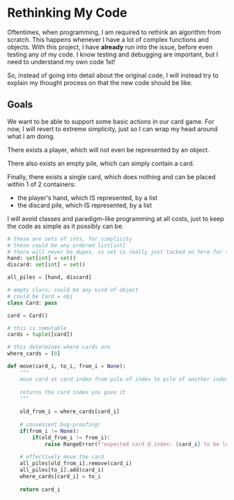 # Rethinking My Code
Oftentimes, when programming, I am required to rethink an algorithm from scratch. This happens whenever I have a lot of complex functions and objects. With this project, I have **already** run into the issue, before even testing any of my code. I know testing and debugging are important, but I need to understand my own code 1st!

So, instead of going into detail about the original code, I will instead try to explain my thought process on that the new code should be like.

## Goals
We want to be able to support some basic actions in our card game. For now, I will revert to extreme simplicity, just so I can wrap my head around what I am doing.

There exists a player, which will not even be represented by an object.

There also exists an empty pile, which can simply contain a card.

Finally, there exists a single card, which does nothing and can be placed within 1 of 2 containers:
* the player's hand, which IS represented, by a list
* the discard pile, which IS represented, by a list

I will avoid classes and paradigm-like programming at all costs, just to keep the code as simple as it possibly can be.

```py
# these are sets of ints, for simplicity
# these could be any ordered list[int]
# there will never be dupes, so set is really just tacked on here for semantic reasons
hand: set[int] = set()
discard: set[int] = set()

all_piles = [hand, discard]

# empty class; could be any kind of object
# could be Card = obj
class Card: pass

card = Card()

# this is immutable
cards = tuple([card])

# this determines where cards are
where_cards = [0]

def move(card_i, to_i, from_i = None):
    """
    move card at card index from pile of index to pile of another index
    
    returns the card index you gave it
    """
    
    old_from_i = where_cards[card_i]
    
    # convenient bug-proofing!
    if(from_i != None):
        if(old_from_i != from_i):
            raise RangeError(f"expected card @ index: {card_i} to be located in pile # {from_i}, but found that it was actually in pile # {old_from_i}")
    
    # effectively move the card
    all_piles[old_from_i].remove(card_i)
    all_piles[to_i].add(card_i)
    where_cards[card_i] = to_i
    
    return card_i
```


